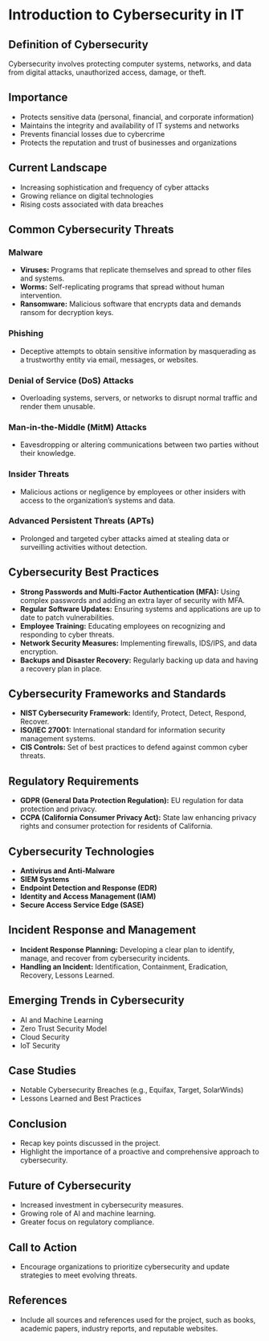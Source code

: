 # Introduction to Cybersecurity in IT

## Definition of Cybersecurity
Cybersecurity involves protecting computer systems, networks, and data from digital attacks, unauthorized access, damage, or theft.

## Importance
- Protects sensitive data (personal, financial, and corporate information)
- Maintains the integrity and availability of IT systems and networks
- Prevents financial losses due to cybercrime
- Protects the reputation and trust of businesses and organizations

## Current Landscape
- Increasing sophistication and frequency of cyber attacks
- Growing reliance on digital technologies
- Rising costs associated with data breaches

## Common Cybersecurity Threats
### Malware
- **Viruses:** Programs that replicate themselves and spread to other files and systems.
- **Worms:** Self-replicating programs that spread without human intervention.
- **Ransomware:** Malicious software that encrypts data and demands ransom for decryption keys.

### Phishing
- Deceptive attempts to obtain sensitive information by masquerading as a trustworthy entity via email, messages, or websites.

### Denial of Service (DoS) Attacks
- Overloading systems, servers, or networks to disrupt normal traffic and render them unusable.

### Man-in-the-Middle (MitM) Attacks
- Eavesdropping or altering communications between two parties without their knowledge.

### Insider Threats
- Malicious actions or negligence by employees or other insiders with access to the organization’s systems and data.

### Advanced Persistent Threats (APTs)
- Prolonged and targeted cyber attacks aimed at stealing data or surveilling activities without detection.

## Cybersecurity Best Practices
- **Strong Passwords and Multi-Factor Authentication (MFA):** Using complex passwords and adding an extra layer of security with MFA.
- **Regular Software Updates:** Ensuring systems and applications are up to date to patch vulnerabilities.
- **Employee Training:** Educating employees on recognizing and responding to cyber threats.
- **Network Security Measures:** Implementing firewalls, IDS/IPS, and data encryption.
- **Backups and Disaster Recovery:** Regularly backing up data and having a recovery plan in place.

## Cybersecurity Frameworks and Standards
- **NIST Cybersecurity Framework:** Identify, Protect, Detect, Respond, Recover.
- **ISO/IEC 27001:** International standard for information security management systems.
- **CIS Controls:** Set of best practices to defend against common cyber threats.

## Regulatory Requirements
- **GDPR (General Data Protection Regulation):** EU regulation for data protection and privacy.
- **CCPA (California Consumer Privacy Act):** State law enhancing privacy rights and consumer protection for residents of California.

## Cybersecurity Technologies
- **Antivirus and Anti-Malware**
- **SIEM Systems**
- **Endpoint Detection and Response (EDR)**
- **Identity and Access Management (IAM)**
- **Secure Access Service Edge (SASE)**

## Incident Response and Management
- **Incident Response Planning:** Developing a clear plan to identify, manage, and recover from cybersecurity incidents.
- **Handling an Incident:** Identification, Containment, Eradication, Recovery, Lessons Learned.

## Emerging Trends in Cybersecurity
- AI and Machine Learning
- Zero Trust Security Model
- Cloud Security
- IoT Security

## Case Studies
- Notable Cybersecurity Breaches (e.g., Equifax, Target, SolarWinds)
- Lessons Learned and Best Practices

## Conclusion
- Recap key points discussed in the project.
- Highlight the importance of a proactive and comprehensive approach to cybersecurity.

## Future of Cybersecurity
- Increased investment in cybersecurity measures.
- Growing role of AI and machine learning.
- Greater focus on regulatory compliance.

## Call to Action
- Encourage organizations to prioritize cybersecurity and update strategies to meet evolving threats.

## References
- Include all sources and references used for the project, such as books, academic papers, industry reports, and reputable websites.
